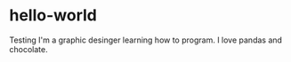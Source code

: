 # hello-world
Testing 
I'm a graphic desinger learning how to program. 
I love pandas and chocolate.
